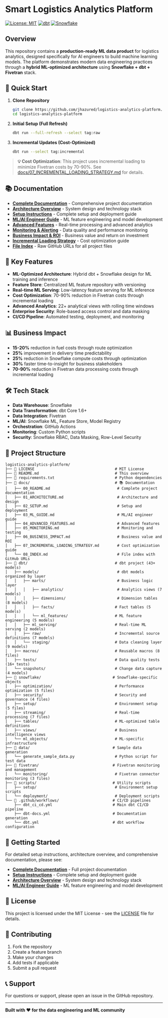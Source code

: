 # Smart Logistics Analytics Platform

[![License: MIT](https://img.shields.io/badge/License-MIT-yellow.svg)](https://opensource.org/licenses/MIT)
[![dbt](https://img.shields.io/badge/dbt-1.0+-orange.svg)](https://www.getdbt.com/)
[![Snowflake](https://img.shields.io/badge/Snowflake-Compatible-blue.svg)](https://www.snowflake.com/)

## Overview

This repository contains a **production-ready ML data product** for logistics analytics, designed specifically for AI engineers to build machine learning models. The platform demonstrates modern data engineering practices through a **hybrid ML-optimized architecture** using **Snowflake + dbt + Fivetran** stack.

## 🚀 Quick Start

1. **Clone Repository**
   ```bash
   git clone https://github.com/jhazured/logistics-analytics-platform.git
   cd logistics-analytics-platform
   ```

2. **Initial Setup (Full Refresh)**
   ```bash
   dbt run --full-refresh --select tag:raw
   ```

3. **Incremental Updates (Cost-Optimized)**
   ```bash
   dbt run --select tag:incremental
   ```

> **💡 Cost Optimization**: This project uses incremental loading to minimize Fivetran costs by 70-90%. See [docs/07_INCREMENTAL_LOADING_STRATEGY.md](docs/07_INCREMENTAL_LOADING_STRATEGY.md) for details.

## 📚 Documentation

- **[Complete Documentation](docs/00_README.md)** - Comprehensive project documentation
- **[Architecture Overview](docs/01_ARCHITECTURE.md)** - System design and technology stack
- **[Setup Instructions](docs/02_SETUP.md)** - Complete setup and deployment guide
- **[ML/AI Engineer Guide](docs/03_ML_GUIDE.md)** - ML feature engineering and model development
- **[Advanced Features](docs/04_ADVANCED_FEATURES.md)** - Real-time processing and advanced analytics
- **[Monitoring & Alerting](docs/05_MONITORING.md)** - Data quality and performance monitoring
- **[Business Impact & ROI](docs/06_BUSINESS_IMPACT.md)** - Business value and return on investment
- **[Incremental Loading Strategy](docs/07_INCREMENTAL_LOADING_STRATEGY.md)** - Cost optimization guide
- **[File Index](docs/08_INDEX.md)** - Raw GitHub URLs for all project files

## 🎯 Key Features

- **ML-Optimized Architecture**: Hybrid dbt + Snowflake design for ML training and inference
- **Feature Store**: Centralized ML feature repository with versioning
- **Real-time ML Serving**: Low-latency feature serving for ML inference
- **Cost Optimization**: 70-90% reduction in Fivetran costs through incremental loading
- **Advanced Analytics**: 22+ analytical views with rolling time windows
- **Enterprise Security**: Role-based access control and data masking
- **CI/CD Pipeline**: Automated testing, deployment, and monitoring

## 📊 Business Impact

- **15-20%** reduction in fuel costs through route optimization
- **25%** improvement in delivery time predictability
- **25%** reduction in Snowflake compute costs through optimization
- **30%** faster time-to-insight for business stakeholders
- **70-90%** reduction in Fivetran data processing costs through incremental loading

## 🛠️ Tech Stack

- **Data Warehouse**: Snowflake
- **Data Transformation**: dbt Core 1.6+
- **Data Integration**: Fivetran
- **ML/AI**: Snowflake ML, Feature Store, Model Registry
- **Orchestration**: GitHub Actions
- **Monitoring**: Custom Python scripts
- **Security**: Snowflake RBAC, Data Masking, Row-Level Security

## 📁 Project Structure

```
logistics-analytics-platform/
├── 📄 LICENSE                                    # MIT License
├── 📄 README.md                                  # This overview
├── 📄 requirements.txt                           # Python dependencies
├── 📁 docs/                                      # 📚 Documentation
│   ├── 00_README.md                              # Complete project documentation
│   ├── 01_ARCHITECTURE.md                        # Architecture and design
│   ├── 02_SETUP.md                               # Setup and deployment
│   ├── 03_ML_GUIDE.md                            # ML/AI engineer guide
│   ├── 04_ADVANCED_FEATURES.md                   # Advanced features
│   ├── 05_MONITORING.md                          # Monitoring and testing
│   ├── 06_BUSINESS_IMPACT.md                     # Business value and ROI
│   ├── 07_INCREMENTAL_LOADING_STRATEGY.md        # Cost optimization guide
│   └── 08_INDEX.md                               # File index with GitHub URLs
├── 📁 dbt/                                       # dbt project (43+ models)
│   ├── models/                                   # dbt models organized by layer
│   │   ├── marts/                                # Business logic layer
│   │   │   ├── analytics/                        # Analytics views (7 models)
│   │   │   ├── dimensions/                       # Dimension tables (8 models)
│   │   │   ├── facts/                           # Fact tables (5 models)
│   │   │   └── ml_features/                     # ML feature engineering (5 models)
│   │   ├── ml_serving/                          # Real-time ML serving (2 models)
│   │   ├── raw/                                 # Incremental source definitions (7 models)
│   │   └── staging/                             # Data cleaning layer (9 models)
│   ├── macros/                                  # Reusable macros (8 files)
│   ├── tests/                                   # Data quality tests (16+ tests)
│   └── snapshots/                               # Change data capture (4 models)
├── 📁 snowflake/                                # Snowflake-specific objects
│   ├── optimization/                            # Performance optimization (5 files)
│   ├── security/                                # Security and governance (4 files)
│   ├── setup/                                   # Environment setup (5 files)
│   ├── streaming/                               # Real-time processing (7 files)
│   ├── tables/                                  # ML-optimized table definitions
│   ├── views/                                   # Business intelligence views
│   └── ml_objects/                              # ML-specific infrastructure
├── 📁 data/                                     # Sample data generation
│   └── generate_sample_data.py                  # Python script for test data
├── 📁 fivetran/                                 # Fivetran monitoring and management
│   └── monitoring/                              # Fivetran connector monitoring (3 files)
├── 📁 scripts/                                  # Utility scripts
│   ├── setup/                                   # Environment setup scripts
│   └── deployment/                              # Deployment scripts
└── 📁 .github/workflows/                        # CI/CD pipelines
    ├── dbt_ci_cd.yml                           # Main dbt CI/CD pipeline
    ├── dbt-docs.yml                            # Documentation generation
    └── dbt.yml                                 # dbt workflow configuration
```

## 🚀 Getting Started

For detailed setup instructions, architecture overview, and comprehensive documentation, please see:

- **[Complete Documentation](docs/00_README.md)** - Full project documentation
- **[Setup Instructions](docs/02_SETUP.md)** - Complete setup and deployment guide
- **[Architecture Overview](docs/01_ARCHITECTURE.md)** - System design and technology stack
- **[ML/AI Engineer Guide](docs/03_ML_GUIDE.md)** - ML feature engineering and model development

## 📄 License

This project is licensed under the MIT License - see the [LICENSE](LICENSE) file for details.

## 🤝 Contributing

1. Fork the repository
2. Create a feature branch
3. Make your changes
4. Add tests if applicable
5. Submit a pull request

## 📞 Support

For questions or support, please open an issue in the GitHub repository.

---

**Built with ❤️ for the data engineering and ML community**